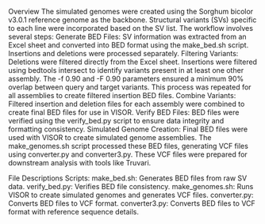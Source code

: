 Overview The simulated genomes were created using the Sorghum bicolor v3.0.1 reference genome as the backbone.
Structural variants (SVs) specific to each line were incorporated based on the SV list.
The workflow involves several steps:
Generate BED Files: SV information was extracted from an Excel sheet and converted into BED format using the make_bed.sh script.
Insertions and deletions were processed separately.
Filtering Variants: Deletions were filtered directly from the Excel sheet. 
Insertions were filtered using bedtools intersect to identify variants present in at least one other assembly. 
The -f 0.90 and -F 0.90 parameters ensured a minimum 90% overlap between query and target variants. This process was repeated for all assemblies to create filtered insertion BED files. 
Combine Variants: Filtered insertion and deletion files for each assembly were combined to create final BED files for use in VISOR. 
Verify BED Files: BED files were verified using the verify_bed.py script to ensure data integrity and formatting consistency. 
Simulated Genome Creation: Final BED files were used with VISOR to create simulated genome assemblies. 
The make_genomes.sh script processed these BED files, generating VCF files using converter.py and converter3.py. These VCF files were prepared for downstream analysis with tools like Truvari. 

File Descriptions Scripts: 
make_bed.sh: Generates BED files from raw SV data. 
verify_bed.py: Verifies BED file consistency. 
make_genomes.sh: Runs VISOR to create simulated genomes and generates VCF files. 
converter.py: Converts BED files to VCF format. 
converter3.py: Converts BED files to VCF format with reference sequence details.
